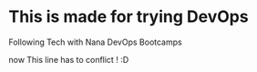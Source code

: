 # This is made for trying DevOps
Following Tech with Nana DevOps Bootcamps

now This line has to conflict ! :D